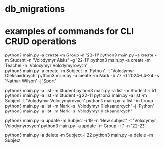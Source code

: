 # db_migrations

# examples of commands for CLI CRUD operations

python3 main.py -a create -m Group -n '22-11'
python3 main.py -a create -m Student -n 'Volodymyr Aleks' -g '22-11' 
python3 main.py -a create -m Teacher -n 'Volodymyr Volodymyrovych'  
python3 main.py -a create -m Subject -n 'Python' -t 'Volodymyr Oleksandroych'
python3 main.py -a create -m Mark -b 77 -d 2024-04-24 -s 'Nathan Wilson' -j 'Sport'

python3 main.py -a list -m Student
python3 main.py -a list -m Student -i 51   
python3 main.py -a list -m Student -g 22-11 
python3 main.py -a list -m Subject -t 'Volodymyr Volodymyrovych'
python3 main.py -a list -m Group
python3 main.py -a list -m Mark -s 'Volodymyr Oleksandroych' -j 'Python'
python3 main.py -a list -m Mark -s 'Volodymyr Oleksandroych'

python3 main.py -a update -m Subject -i 19 -n 'New subject' -t 'Volodymyr Volodymyrovych'
python3 main.py -a update -m Group -i 7 -n '22-22'

python3 main.py -a delete -m Subject -i 22
python3 main.py -a delete -m Subject







